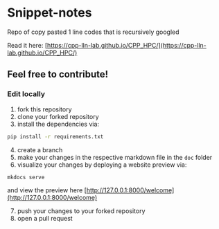 # Snippet-notes

Repo of copy pasted 1 line codes that is recursively googled

Read it here: [https://cpp-lln-lab.github.io/CPP_HPC/](https://cpp-lln-lab.github.io/CPP_HPC/)

## Feel free to contribute!

### Edit locally

1. fork this repository
2. clone your forked repository
3. install the dependencies via:

```bash
pip install -r requirements.txt
```

4. create a branch
5. make your changes in the respective markdown file in the `doc` folder
6. visualize your changes by deploying a website preview via:

```bash
mkdocs serve
```

and view the preview here [http://127.0.0.1:8000/welcome](http://127.0.0.1:8000/welcome)

7. push your changes to your forked repository
8. open a pull request
